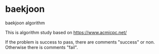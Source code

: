 # baekjoon
baekjoon algorithm

This is algorithm study based on https://www.acmicpc.net/

If the problem is success to pass, there are comments "success" or non.
Otherwise there is comments "fail".
